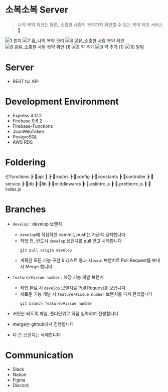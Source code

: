 # 소복소복 Server
> 나의 복약 체크는 물론, 소중한 사람의 복약까지 확인할 수 있는 복약 체크 서비스 💊

![1 표지](https://github.com/kanghanhee/MyProject/assets/68781598/58e73784-a943-4b53-9595-1436e1529ae4)
![7  홈_나의 복약 관리](https://github.com/kanghanhee/MyProject/assets/68781598/93cef65f-5e27-4cea-8555-21cbbc013808)
![8  공유_소중한 사람 복약 확인](https://github.com/kanghanhee/MyProject/assets/68781598/d16a7787-83b9-4f09-8124-c3d2b3ca12bb)
![8  공유_소중한 사람 복약 확인 (1)](https://github.com/kanghanhee/MyProject/assets/68781598/e57470ba-72d4-4cd9-9ae4-31fa7411841c)
![9  약 추가](https://github.com/kanghanhee/MyProject/assets/68781598/a2d91fc4-6dc9-4053-98b8-b3f15e3d4f51)
![9  약 추가 (1)](https://github.com/kanghanhee/MyProject/assets/68781598/c52d3bc0-bcad-4acc-aa10-4e1962682ec5)
![10  알림](https://github.com/kanghanhee/MyProject/assets/68781598/96dc24e2-cebc-4488-97a2-b6703728d8ac)

# Server
- REST ful API

# Development Environment
- Express 4.17.2
- Firebase 9.6.2
- Firebase-Functions
- JsonWebToken
- PostgreSQL
- AWS RDS

# Foldering
📦functions
┣ 📂api
┃ ┣ 📂routes
┣ 📂config
┣ 📂constants
┣ 📂controller
┣ 📂service
┣ 📂db
┣ 📂lib
┣ 📂middlewares
┣ 📜.eslintrc.js
┣ 📜.prettierrc.js
┣ 📜index.js

# Branches
- `develop` : develop 브랜치
  - `develop`에 직접적인 commit, push는 가급적 금지합니다
  - 작업 전, 반드시 `develop` 브랜치를 pull 받고 시작합니다
    ```
    git pull origin develop
    ```
  - 계획한 모든 기능 구현 & 테스트 통과 시 `main` 브랜치로 Pull Request를 보내서 Merge 합니다
 
- `feature/#issue number` : 해당 기능 개발 브랜치
  - 작업 완료 시 `develop` 브랜치로 Pull Request를 보냅니다
  - 새로운 기능 개발 시 `feature/#issue number` 브랜치를 파서 관리합니다
    ```
    git branch feature/#issue number
    ```
- 커밋은 되도록 파일, 폴더단위로 직접 입력하여 진행합니다
- merge는 github에서 진행합니다
- 다 쓴 브랜치는 삭제합니다

# Communication
- Slack
- Notion
- Figma
- Discord
